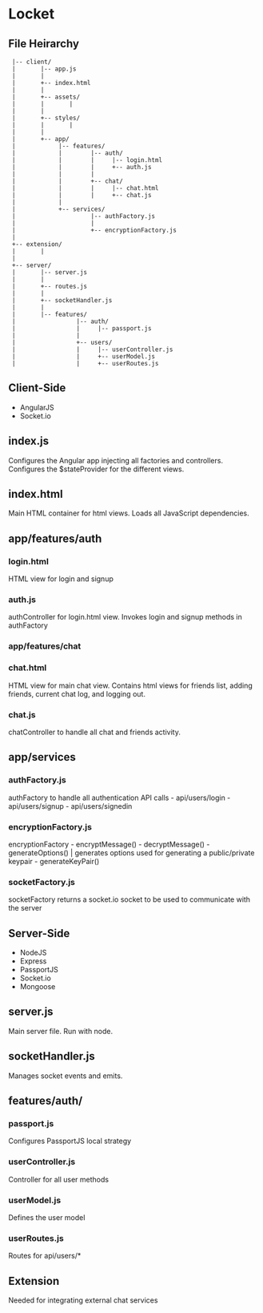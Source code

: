 # Locket

## File Heirarchy
 ``` |
  |-- client/
  |       |-- app.js
  |       |
  |       +-- index.html
  |       |
  |       +-- assets/
  |       |       |
  |       |
  |       +-- styles/
  |       |       |
  |       |
  |       +-- app/
  |            |-- features/
  |            |        |-- auth/
  |            |        |     |-- login.html
  |            |        |     +-- auth.js
  |            |        |
  |            |        +-- chat/
  |            |        |     |-- chat.html
  |            |        |     +-- chat.js
  |            |
  |            +-- services/
  |                     |-- authFactory.js
  |                     |
  |                     +-- encryptionFactory.js
  |       
  +-- extension/
  |       |
  |       
  +-- server/
  |       |-- server.js
  |       |
  |       +-- routes.js
  |       |
  |       +-- socketHandler.js
  |       |
  |       |-- features/
  |                 |-- auth/
  |                 |     |-- passport.js
  |                 |
  |                 +-- users/
  |                 |     |-- userController.js
  |                 |     +-- userModel.js
  |                 |     +-- userRoutes.js
```
## Client-Side
- AngularJS
- Socket.io

## index.js
Configures the Angular app injecting all factories and controllers. Configures the $stateProvider for the different views.

## index.html
Main HTML container for html views. Loads all JavaScript dependencies.

## app/features/auth
  ### login.html
  HTML view for login and signup 

  ### auth.js
  authController for login.html view. Invokes login and signup methods in authFactory

### app/features/chat
  ### chat.html
  HTML view for main chat view. Contains html views for friends list, adding friends, current chat log, and logging out.

  ### chat.js
  chatController to handle all chat and friends activity.

## app/services
  ### authFactory.js
  authFactory to handle all authentication API calls
    - api/users/login
    - api/users/signup
    - api/users/signedin

  ### encryptionFactory.js
  encryptionFactory
    - encryptMessage()
    - decryptMessage()
    - generateOptions() | generates options used for generating a public/private keypair
    - generateKeyPair()

  ### socketFactory.js
  socketFactory returns a socket.io socket to be used to communicate with the server

## Server-Side
- NodeJS
- Express
- PassportJS
- Socket.io
- Mongoose

## server.js
Main server file. Run with node.

## socketHandler.js
Manages socket events and emits.

## features/auth/

### passport.js
Configures PassportJS local strategy

### userController.js
Controller for all user methods

### userModel.js
Defines the user model

### userRoutes.js
Routes for api/users/\*

## Extension
Needed for integrating external chat services